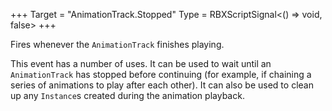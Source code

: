 +++
Target = "AnimationTrack.Stopped"
Type = RBXScriptSignal<() => void, false>
+++

Fires whenever the `AnimationTrack` finishes playing.This event has a number of uses. It can be used to wait until an `AnimationTrack` has stopped before continuing (for example, if chaining a series of animations to play after each other). It can also be used to clean up any `Instance`s created during the animation playback.